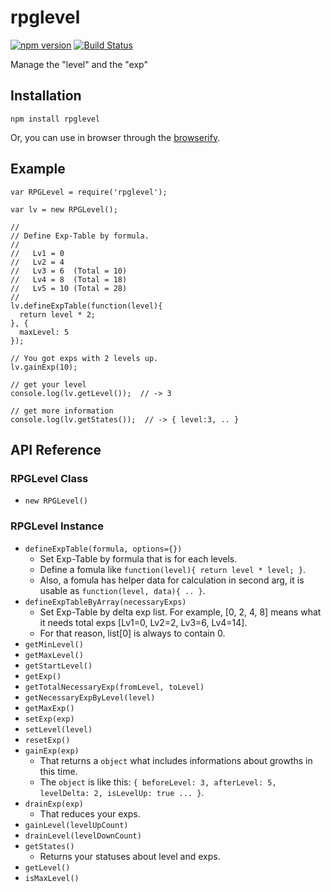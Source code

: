 # rpglevel

[![npm version](https://badge.fury.io/js/rpglevel.svg)](http://badge.fury.io/js/rpglevel)
[![Build Status](https://travis-ci.org/kjirou/rpglevel.svg?branch=master)](https://travis-ci.org/kjirou/rpglevel)

Manage the "level" and the "exp"


## Installation
```
npm install rpglevel
```

Or, you can use in browser through the [browserify](https://github.com/substack/node-browserify).


## Example
```
var RPGLevel = require('rpglevel');

var lv = new RPGLevel();

//
// Define Exp-Table by formula.
//
//   Lv1 = 0
//   Lv2 = 4
//   Lv3 = 6  (Total = 10)
//   Lv4 = 8  (Total = 18)
//   Lv5 = 10 (Total = 28)
//
lv.defineExpTable(function(level){
  return level * 2;
}, {
  maxLevel: 5
});

// You got exps with 2 levels up.
lv.gainExp(10);

// get your level
console.log(lv.getLevel());  // -> 3

// get more information
console.log(lv.getStates());  // -> { level:3, .. }
```


## API Reference

### RPGLevel Class
- `new RPGLevel()`

### RPGLevel Instance
- `defineExpTable(formula, options={})`
  - Set Exp-Table by formula that is  for each levels.
  - Define a fomula like `function(level){ return level * level; }`.
  - Also, a fomula has helper data for calculation in second arg, it is usable as `function(level, data){ .. }`.
- `defineExpTableByArray(necessaryExps)`
  - Set Exp-Table by delta exp list. For example, [0, 2, 4, 8] means what it needs total exps [Lv1=0, Lv2=2, Lv3=6, Lv4=14].
  - For that reason, list[0] is always to contain 0.
- `getMinLevel()`
- `getMaxLevel()`
- `getStartLevel()`
- `getExp()`
- `getTotalNecessaryExp(fromLevel, toLevel)`
- `getNecessaryExpByLevel(level)`
- `getMaxExp()`
- `setExp(exp)`
- `setLevel(level)`
- `resetExp()`
- `gainExp(exp)`
  - That returns a `object` what includes informations about growths in this time.
  - The `object` is like this: `{ beforeLevel: 3, afterLevel: 5, levelDelta: 2, isLevelUp: true ... }`.
- `drainExp(exp)`
  - That reduces your exps.
- `gainLevel(levelUpCount)`
- `drainLevel(levelDownCount)`
- `getStates()`
  - Returns your statuses about level and exps.
- `getLevel()`
- `isMaxLevel()`
